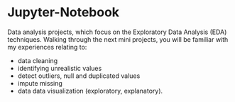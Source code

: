 # Jupyter-Notebook
Data analysis projects, which focus on the Exploratory Data Analysis (EDA) techniques.
Walking through the next mini projects, you will  be familiar with my experiences relating to:
 * data cleaning
 * identifying unrealistic values
 * detect outliers, null and duplicated values
 * impute missing
 * data data visualization (exploratory, explanatory).
